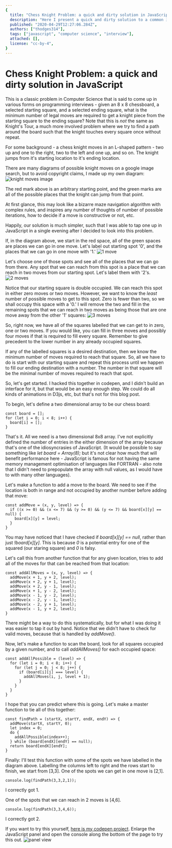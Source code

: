 ```yaml
---
{
  title: "Chess Knight Problem: a quick and dirty solution in JavaScript",
  description: "Here I present a quick and dirty solution to a common interview question where the solution is not nearly as complex as it may first appear.",
  published: "2020-04-29T12:27:06.284Z",
  authors: ["thodges314"],
  tags: ["javascript", "computer science", "interview"],
  attached: [],
  license: "cc-by-4",
}
---
```


# Chess Knight Problem: a quick and dirty solution in JavaScript

This is a classic problem in Computer Science that is said to come up in various forms on programming interviews - given an 8 x 8 chessboard, a selected starting square, and a selected ending square, what is the minimum number of legal moves are required to get a knight piece from the starting square to the ending square? Note that this is _not_ the same as Knight's Tour, a much more involved problem where we try to find a path around the board such that the knight touches every square once without repeat.

For some background - a chess knight moves in an L-shaped pattern - two up and one to the right, two to the left and one up, and so on. The knight jumps from it's starting location to it's ending location.

There are many diagrams of possible knight moves on a google image search, but to avoid copyright claims, I made up my own diagram:
![knight moves image](./knight-moves-0.png)

The red mark above is an arbitrary starting point, and the green marks are all of the possible places that the knight can jump from that point.

At first glance, this may look like a bizarre maze navigation algorithm with complex rules, and inspires any number of thoughts of number of possible iterations, how to decide if a move is constructive or not, etc.

Happily, our solution is much simpler, such that I was able to tap one up in JavaScript in a single evening after I decided to look into this problem.

If, in the diagram above, we start in the red space, all of the green spaces are places we can go in one move. Let's label out starting spot '0', and the places that we can go in one move with '1.'
![1 move](./knight-moves-1.png)

Let's choose one of those spots and see all of the places that we can go from there. Any spot that we can reach from this spot is a place that we can reach in two moves from our starting spot. Let's label them with '2's.
![2 moves](./knight-moves-2.png)

Notice that our starting square is double occupied. We can reach this spot in either zero moves or two moves. However, we want to know the _least_ number of possible moves to get to this spot. Zero is fewer than two, so we shall occupy this space with a '0.' I will remove the two and fill in the remaining spots that we can reach in two moves as being those that are one move away from the other '1' squares:
![3 moves](./knight-moves-3.png)

So, right now, we have all of the squares labelled that we can get to in zero, one or two moves. If you would like, you can fill in three moves and possibly four moves if that is required to fill every square. Remember to give precedent to the lower number in any already occupied squares.

If any of the labelled squares is a desired destination, then we know the minimum number of moves required to reach that square. So, all we have to do is start with our starting square and repeat this process until we happen to fill our ending destination with a number. The number in that square will be the minimal number of moves required to reach that spot.

So, let's get started. I hacked this together in codepen, and I didn't build an interface for it, but that would be an easy enough step. We could do all kinds of animations in D3js, etc, but that's not for this blog post.

To begin, let's define a two dimensional array to be our chess board:

    const board = [];
    for (let i = 0; i < 8; i++) {
      board[i] = [];
    }

That's it. All we need is a two dimensional 8x8 array. I've not explicitly defined the number of entries in the either dimension of the array because that's one of the idiosyncrasies of JavaScript. (It would be possible to say something like _let board = Array(8);_ but it's not clear how much that will benefit performance here - JavaScript is famous for not having the same memory management optimisation of languages like FORTRAN - also note that I didn't need to prepopulate the array with null values, as I would have to with many other languages).

Let's make a function to add a move to the board. We need to see if the location is both in range and not occupied by another number before adding that move:

    const addMove = (x, y, level) => {
      if ((x >= 0) && (x <= 7) && (y >= 0) && (y <= 7) && board[x][y] == null) {
        board[x][y] = level;
      }
    }

You may have noticed that I have checked if _board\[x\]\[y\] == null_, rather than just _!board\[x\]\[y\]_. This is because _0_ is a potential entry for one of the squared (our staring square) and _0_ is falsy.

Let's call this from another function that for any given location, tries to add all of the moves for that can be reached from that location:

    const addAllMoves = (x, y, level) => {
      addMove(x + 1, y + 2, level);
      addMove(x + 2, y + 1, level);
      addMove(x + 2, y - 1, level);
      addMove(x + 1, y - 2, level);
      addMove(x - 1, y - 2, level);
      addMove(x - 2, y - 1, level);
      addMove(x - 2, y + 1, level);
      addMove(x - 1, y + 2, level);
    }

There might be a way to do this systematically, but for what I was doing it was easier to tap it out by hand. Notice that we didn't have to check for valid moves, because that is handled by _addMove()_.

Now, let's make a function to scan the board, look for all squares occupied by a given number, and to call _addAllMoves()_ for each occupied space:

    const addAllPossible = (level) => {
      for (let i = 0; i < 8; i++) {
        for (let j = 0; j < 8; j++) {
          if (board[i][j] === level) {
            addAllMoves(i, j, level + 1);
          }
        }
      }
    }

I hope that you can predict where this is going. Let's make a master function to tie all of this together:

    const findPath = (startX, startY, endX, endY) => {
      addMove(startX, startY, 0);
      let index = 0;
      do {
        addAllPossible(index++);
      } while (board[endX][endY] == null);
      return board[endX][endY];
    }

Finally: I'll test this function with some of the spots we have labelled in the diagram above. Labelling the columns left to right and the rows start to finish, we start from \[3,3\]. One of the spots we can get in one move is \[2,1\].

    console.log(findPath(3,3,2,1));

I correctly got 1.

One of the spots that we can reach in 2 moves is \[4,6\].

    console.log(findPath(3,3,4,6));

I correctly got 2.

If you want to try this yourself, [here is my codepen project](https://codepen.io/thodges314/pen/ZEbJzPX). Enlarge the JavaScript panel and open the console along the bottom of the page to try this out.
![panel view](./display-knight.png)
